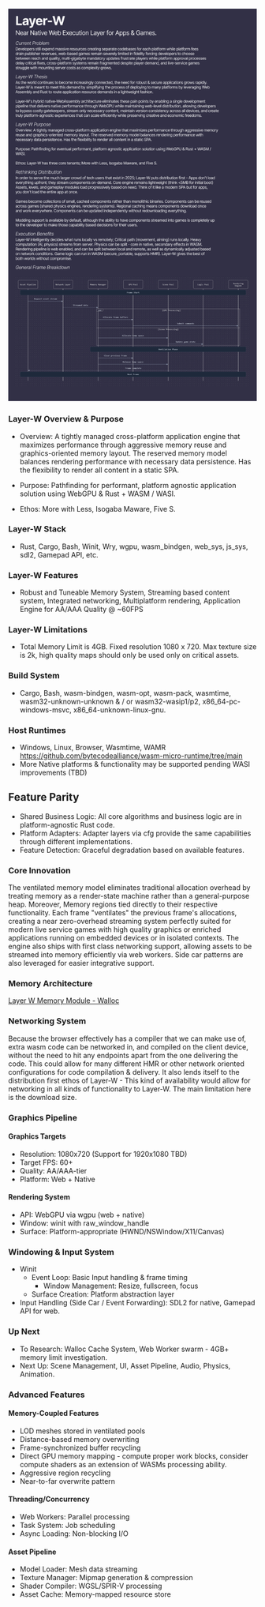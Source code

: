 ![img](./img/LayerW.png)

### Layer-W Overview & Purpose

- Overview: A tightly managed cross-platform application engine that maximizes performance through aggressive memory reuse and graphics-oriented memory layout. The reserved memory model balances rendering performance with necessary data persistence. Has the flexibility to render all content in a static SPA.

- Purpose: Pathfinding for performant, platform agnostic application solution using WebGPU & Rust + WASM / WASI.

- Ethos: More with Less, Isogaba Maware, Five S.

### Layer-W Stack

- Rust, Cargo, Bash, Winit, Wry, wgpu, wasm_bindgen, web_sys, js_sys, sdl2, Gamepad API, etc.

### Layer-W Features

- Robust and Tuneable Memory System, Streaming based content system, Integrated networking, Multiplatform rendering, Application Engine for AA/AAA Quality @ ~60FPS

### Layer-W Limitations

- Total Memory Limit is 4GB. Fixed resolution 1080 x 720. Max texture size is 2k, high quality maps should only be used only on critical assets.

### Build System

- Cargo, Bash, wasm-bindgen, wasm-opt, wasm-pack, wasmtime, wasm32-unknown-unknown & / or wasm32-wasip1/p2, x86_64-pc-windows-msvc, x86_64-unknown-linux-gnu.

### Host Runtimes

- Windows, Linux, Browser, Wasmtime, WAMR https://github.com/bytecodealliance/wasm-micro-runtime/tree/main
- More Native platforms & functionality may be supported pending WASI improvements (TBD)

## Feature Parity

- Shared Business Logic: All core algorithms and business logic are in platform-agnostic Rust code.
- Platform Adapters: Adapter layers via cfg provide the same capabilities through different implementations.
- Feature Detection: Graceful degradation based on available features.

### Core Innovation

The ventilated memory model eliminates traditional allocation overhead by treating memory as a render-state machine rather than a general-purpose heap. Moreover, Memory regions tied directly to their respective functionality. Each frame "ventilates" the previous frame's allocations, creating a near zero-overhead streaming system perfectly suited for modern live service games with high quality graphics or enriched applications running on embedded devices or in isolated contexts. The engine also ships with first class networking support, allowing assets to be streamed into memory efficiently via web workers. Side car patterns are also leveraged for easier integrative support.

### Memory Architecture

[Layer W Memory Module - Walloc](../../walloc/walloc.md)

### Networking System

Because the browser effectively has a compiler that we can make use of, extra wasm code can be networked in, and compiled on the client device, without the need to hit any endpoints apart from the one delivering the code. This could allow for many different HMR or other network oriented configurations for code compilation & delivery. It also lends itself to the distribution first ethos of Layer-W - This kind of availability would allow for networking in all kinds of functionality to Layer-W. The main limitation here is the download size.

### Graphics Pipeline

#### Graphics Targets

- Resolution: 1080x720 (Support for 1920x1080 TBD)
- Target FPS: 60+
- Quality: AA/AAA-tier
- Platform: Web + Native

#### Rendering System

- API: WebGPU via wgpu (web + native)
- Window: winit with raw_window_handle
- Surface: Platform-appropriate (HWND/NSWindow/X11/Canvas)

### Windowing & Input System

- Winit
  - Event Loop: Basic Input handling & frame timing
    - Window Management: Resize, fullscreen, focus
  - Surface Creation: Platform abstraction layer
- Input Handling (Side Car / Event Forwarding): SDL2 for native, Gamepad API for web.

### Up Next

- To Research: Walloc Cache System, Web Worker swarm - 4GB+ memory limit investigation.
- Next Up: Scene Management, UI, Asset Pipeline, Audio, Physics, Animation.

### Advanced Features

#### Memory-Coupled Features

- LOD meshes stored in ventilated pools
- Distance-based memory overwriting
- Frame-synchronized buffer recycling
- Direct GPU memory mapping - compute proper work blocks, consider compute shaders as an extension of WASMs processing ability.
- Aggressive region recycling
- Near-to-far overwrite pattern

#### Threading/Concurrency

- Web Workers: Parallel processing
- Task System: Job scheduling
- Async Loading: Non-blocking I/O

#### Asset Pipeline

- Model Loader: Mesh data streaming
- Texture Manager: Mipmap generation & compression
- Shader Compiler: WGSL/SPIR-V processing
- Asset Cache: Memory-mapped resource store
